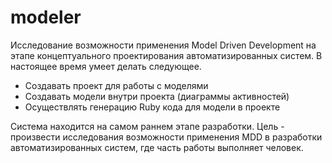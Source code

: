 modeler
=======

Исследование возможности применения Model Driven Development на этапе концептуального проектирования автоматизированных систем.
В настоящее время умеет делать следующее.
* Создавать проект для работы с моделями
* Создавать модели внутри проекта (диаграммы активностей)
* Осуществлять генерацию Ruby кода для модели в проекте

Система находится на самом раннем этапе разработки. Цель - произвести исследования возможности применения MDD в разработки автоматизированных систем, где часть работы выполняет человек.

